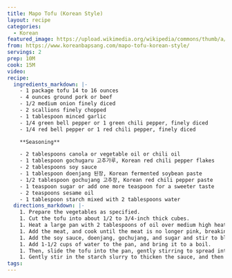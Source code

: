 ```yaml
---
title: Mapo Tofu (Korean Style)
layout: recipe
categories:
  - Korean
featured_image: https://upload.wikimedia.org/wikipedia/commons/thumb/a/a5/Billyfoodmabodofu3.jpg/1280px-Billyfoodmabodofu3.jpg
from: https://www.koreanbapsang.com/mapo-tofu-korean-style/
servings: 2
prep: 10M
cook: 15M
video:
recipe:
  ingredients_markdown: |-
    - 1 package tofu 14 to 16 ounces
    - 4 ounces ground pork or beef
    - 1/2 medium onion finely diced
    - 2 scallions finely chopped
    - 1 tablespoon minced garlic
    - 1/4 green bell pepper or 1 green chili pepper, finely diced
    - 1/4 red bell pepper or 1 red chili pepper, finely diced

    **Seasoning**

    - 2 tablespoons canola or vegetable oil or chili oil
    - 1 tablespoon gochugaru 고추가루, Korean red chili pepper flakes
    - 2 tablespoons soy sauce
    - 1 tablespoon doenjang 된장, Korean fermented soybean paste
    - 1/2 tablespoon gochujang 고추장, Korean red chili pepper paste
    - 1 teaspoon sugar or add one more teaspoon for a sweeter taste
    - 2 teaspoons sesame oil
    - 1 tablespoon starch mixed with 2 tablespoons water
  directions_markdown: |-
    1. Prepare the vegetables as specified.
    1. Cut the tofu into about 1/2 to 3/4-inch thick cubes.
    1. Heat a large pan with 2 tablespoons of oil over medium high heat. Add the onion, 1/2 of the chopped scallion, garlic, and gochugaru, and stir-fry until fragrant, 2 - 3 minutes.Korean-style mapa tofu
    1. Add the meat, and cook until the meat is no longer pink, breaking up with a wooden spoon, 2 to 3 minutes.
    1. Add the soy sauce, doenjang, gochujang, and sugar and stir to blend with the meat. Add the bell peppers and cook briefly until slightly softened.
    1. Add 1-1/2 cups of water to the pan, and bring it to a boil.
    1. Then, slide the tofu into the pan, gently stirring to spread into a single layer. Cook for 5 to 6 minutes, gently stirring 2 to 3 times to make sure the tofu doesn’t stick to the pan.
    1. Gently stir in the starch slurry to thicken the sauce, and then the sesame oil. Cook for another minute or so to bring everything together. Garnish with the remaining scallion, and serve hot with steamed rice.
tags:
---
```

